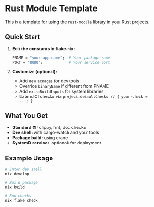 # Rust Module Template

This is a template for using the `rust-module` library in your Rust projects.

## Quick Start

1. **Edit the constants in flake.nix:**
   ```nix
   PNAME = "your-app-name";  # Your package name
   PORT = "8080";            # Your service port
   ```

2. **Customize (optional):**
   - Add `devPackages` for dev tools
   - Override `binaryName` if different from PNAME
   - Add `extraBuildInputs` for system libraries
   - Extend CI checks via `project.defaultChecks // { your-check = ...; }`

## What You Get

- **Standard CI:** clippy, fmt, doc checks
- **Dev shell:** with cargo-watch and your tools
- **Package build:** using crane
- **SystemD service:** (optional) for deployment

## Example Usage

```bash
# Enter dev shell
nix develop

# Build package
nix build

# Run checks
nix flake check
```